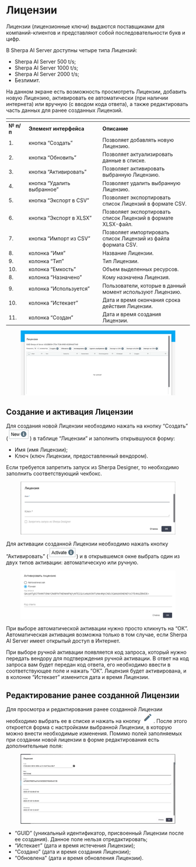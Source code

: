# Лицензии

Лицензии (лицензионные ключи) выдаются поставщиками для компаний-клиентов и представляют собой последовательности букв и цифр.

В Sherpa AI Server доступны четыре типа Лицензий:

* Sherpa AI Server 500 t/s;
* Sherpa AI Server 1000 t/s;
* Sherpa AI Server 2000 t/s;
* Безлимит.

На данном экране есть возможность просмотреть Лицензии, добавить новую Лицензию, активировать ее автоматически (при наличии интернета) или вручную (с вводом кода ответа), а также редактировать часть данных для ранее созданных Лицензий.

<table data-header-hidden><thead><tr><th width="56"></th><th width="252"></th><th width="324"></th></tr></thead><tbody><tr><td><strong>№ п/п</strong></td><td><strong>Элемент интерфейса</strong></td><td><strong>Описание</strong></td></tr><tr><td>1.</td><td>кнопка “Создать”</td><td>Позволяет добавлять новую Лицензию.</td></tr><tr><td>2.</td><td>кнопка “Обновить”</td><td>Позволяет актуализировать данные в списке.</td></tr><tr><td>3.</td><td>кнопка “Активировать”</td><td>Позволяет активировать выбранную Лицензию.</td></tr><tr><td>4.</td><td>кнопка “Удалить выбранное”</td><td>Позволяет удалить выбранную Лицензию.</td></tr><tr><td>5.</td><td>кнопка “Экспорт в CSV”</td><td>Позволяет экспортировать список Лицензий в формате CSV.</td></tr><tr><td>6.</td><td>кнопка “Экспорт в XLSX”</td><td>Позволяет экспортировать список Лицензий в формате XLSX-файл.</td></tr><tr><td>7.</td><td>кнопка “Импорт из CSV”</td><td>Позволяет импортировать список Лицензий из файла формата CSV.</td></tr><tr><td>8.</td><td>колонка “Имя”</td><td>Название Лицензии.</td></tr><tr><td>9.</td><td>колонка “Тип”</td><td>Тип Лицензии.</td></tr><tr><td>10.</td><td>колонка “Емкость”</td><td>Объем выделенных ресурсов.</td></tr><tr><td>8.</td><td>колонка “Назначено”</td><td>Кому назначена Лицензия.</td></tr><tr><td>9.</td><td>колонка “Используется”</td><td>Пользователи, которые в данный момент используют Лицензию.</td></tr><tr><td>10.</td><td>колонка “Истекает”</td><td>Дата и время окончания срока действия Лицензии.</td></tr><tr><td>11.</td><td>колонка “Создан”</td><td>Дата и время создания Лицензии.</td></tr></tbody></table>

<figure><img src="../../.gitbook/assets/изображение (281).png" alt=""><figcaption></figcaption></figure>

## Создание и активация Лицензии

Для создания новой Лицензии необходимо нажать на кнопку “Создать” (![](<../../.gitbook/assets/изображение (141).png>)) в таблице “Лицензии” и заполнить открывшуюся форму:

* Имя (имя Лицензии);
* Ключ (ключ Лицензии, предоставленный вендором).

Если требуется запретить запуск из Sherpa Designer, то необходимо заполнить соответствующий чекбокс.

<figure><img src="../../.gitbook/assets/изображение (268).png" alt=""><figcaption></figcaption></figure>

Для активации созданной Лицензии необходимо нажать кнопку “Активировать” (![](<../../.gitbook/assets/изображение (140).png>)) и в открывшемся окне выбрать один из двух типов активации: автоматическую или ручную.

<figure><img src="../../.gitbook/assets/изображение (142).png" alt=""><figcaption></figcaption></figure>

При выборе автоматической активации нужно просто кликнуть на “ОК”. Автоматическая активация возможна только в том случае, если Sherpa AI Server имеет открытый доступ в Интернет.

При выборе ручной активации появляется код запроса, который нужно передать вендору для подтверждения ручной активации. В ответ на код запроса вам будет передан код ответа, его необходимо ввести в соответствующее поле и нажать “ОК”. Лицензия будет активирована, и в колонке “Истекает” изменится дата и время Лицензии.

## Редактирование ранее созданной Лицензии

Для просмотра и редактирования ранее созданной Лицензии необходимо выбрать ее в списке и нажать на кнопку ![](<../../.gitbook/assets/2025-04-17_22-35-51 (6).png>). После этого откроется форма с настройками выбранной Лицензии, в которую можно внести необходимые изменения. Помимо полей заполняемых при создании новой лицензии в форме редактирования есть дополнительные поля:

<figure><img src="../../.gitbook/assets/изображение (143).png" alt=""><figcaption></figcaption></figure>

* “GUID” (уникальный идентификатор, присвоенный Лицензии после ее создания). Данное поле нельзя отредактировать;
* “Истекает” (дата и время истечения Лицензии);
* “Создано” (дата и время создания Лицензии);
* “Обновлена” (дата и время обновления Лицензии).
